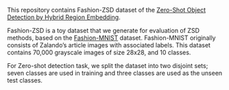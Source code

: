 This repository contains Fashion-ZSD dataset of the [Zero-Shot Object Detection by Hybrid Region Embedding](https://arxiv.org/pdf/1805.06157.pdf).

Fashion-ZSD is a toy dataset that we generate for evaluation of ZSD methods, based on the [Fashion-MNIST](https://github.com/zalandoresearch/fashion-mnist) dataset. Fashion-MNIST originally consists of Zalando’s article images with associated labels. This dataset contains 70,000 grayscale images of size 28x28, and 10 classes.

For Zero-shot detection task, we split the dataset into two disjoint sets; seven classes are used in training and three classes are used as the unseen test classes.
